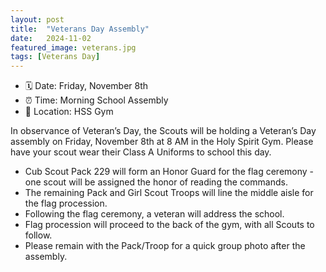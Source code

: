 ```yaml
---
layout: post
title:  "Veterans Day Assembly"
date:   2024-11-02
featured_image: veterans.jpg
tags: [Veterans Day]
---
```


* 🗓️ Date: Friday, November 8th
* ⏰ Time: Morning School Assembly
* 📍 Location: HSS Gym

In observance of Veteran’s Day, the Scouts will be holding a Veteran’s Day assembly on Friday, November 8th at 8 AM in the Holy Spirit Gym. Please have your scout wear their Class A Uniforms to school this day.

* Cub Scout Pack 229 will form an Honor Guard for the flag ceremony - one scout will be assigned the honor of reading the commands.
* The remaining Pack and Girl Scout Troops will line the middle aisle for the flag procession.
* Following the flag ceremony, a veteran will address the school.
* Flag procession will proceed to the back of the gym, with all Scouts to follow.
* Please remain with the Pack/Troop for a quick group photo after the assembly.
